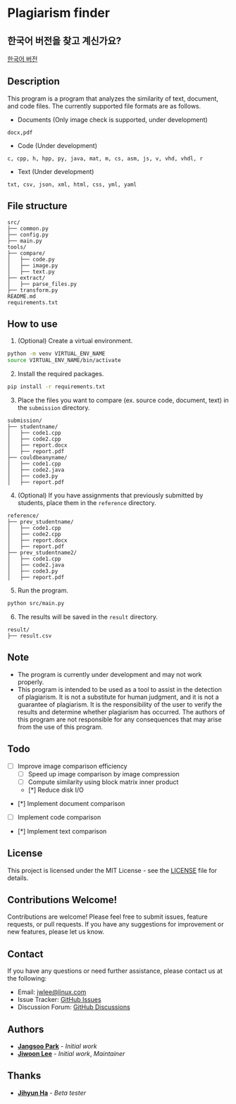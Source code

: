 # Plagiarism finder

## 한국어 버전을 찾고 계신가요?
[한국어 버전](README_kr.md)

## Description
This program is a program that analyzes the similarity of text, document, and code files.
The currently supported file formats are as follows.

- Documents (Only image check is supported, under development)
```text
docx,pdf
```
- Code (Under development)
```text
c, cpp, h, hpp, py, java, mat, m, cs, asm, js, v, vhd, vhdl, r
```
- Text (Under development)
```text
txt, csv, json, xml, html, css, yml, yaml
```

## File structure
```text
src/
├── common.py
├── config.py
├── main.py
tools/
├── compare/
│   ├── code.py
│   ├── image.py
│   ├── text.py
├── extract/
│   ├── parse_files.py
├── transform.py
README.md
requirements.txt
```

## How to use
1. (Optional) Create a virtual environment.
```bash
python -m venv VIRTUAL_ENV_NAME
source VIRTUAL_ENV_NAME/bin/activate
```

2. Install the required packages.
```bash
pip install -r requirements.txt
```

3. Place the files you want to compare (ex. source code, document, text) in the `submission` directory.
```text
submission/
├── studentname/
│   ├── code1.cpp
│   ├── code2.cpp
│   ├── report.docx
│   ├── report.pdf
├── couldbeanyname/
│   ├── code1.cpp
│   ├── code2.java
│   ├── code3.py
│   ├── report.pdf
```

4. (Optional) If you have assignments that previously submitted by students, place them in the `reference` directory.
```text
reference/
├── prev_studentname/
│   ├── code1.cpp
│   ├── code2.cpp
│   ├── report.docx
│   ├── report.pdf
├── prev_studentname2/
│   ├── code1.cpp
│   ├── code2.java
│   ├── code3.py
│   ├── report.pdf
```
5. Run the program.
```bash
python src/main.py
```

6. The results will be saved in the `result` directory.
```text
result/
├── result.csv
```

## Note
- The program is currently under development and may not work properly.
- This program is intended to be used as a tool to assist in the detection of plagiarism. It is not a substitute for human judgment, and it is not a guarantee of plagiarism. It is the responsibility of the user to verify the results and determine whether plagiarism has occurred. The authors of this program are not responsible for any consequences that may arise from the use of this program.

## Todo
- [ ] Improve image comparison efficiency
    - [ ] Speed up image comparison by image compression
    - [ ] Compute similarity using block matrix inner product
    - [*] Reduce disk I/O
- [*] Implement document comparison
- [ ] Implement code comparison
- [*] Implement text comparison

## License
This project is licensed under the MIT License - see the [LICENSE](LICENSE) file for details.

## Contributions Welcome!
Contributions are welcome! Please feel free to submit issues, feature requests, or pull requests. If you have any suggestions for improvement or new features, please let us know.

## Contact
If you have any questions or need further assistance, please contact us at the following:
- Email: [jwlee@linux.com](mailto:jwlee@linux.com)
- Issue Tracker: [GitHub Issues](https://github.com/metr0jw/Plagiarism-finder/issues)
- Discussion Forum: [GitHub Discussions](https://github.com/metr0jw/Plagiarism-finder/discussions)

## Authors
- [**Jangsoo Park**](https://github.com/jangsoopark) - *Initial work*
- [**Jiwoon Lee**](https://github.com/metr0jw) - *Initial work*, *Maintainer*

## Thanks
- [**Jihyun Ha**](https://github.com/j2hxxx) - *Beta tester*
